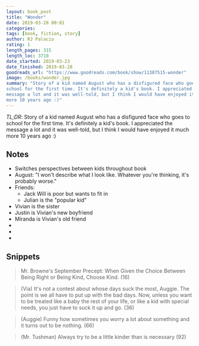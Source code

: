 ```yaml
---
layout: book_post
title: "Wonder"
date: 2019-03-28 00:01
categories:
tags: [book, fiction, story]
author: RJ Palacio
rating: 1
length_pages: 315
length_loc: 3710
date_started: 2019-03-23
date_finished: 2019-03-28
goodreads_url: "https://www.goodreads.com/book/show/11387515-wonder"
image: /books/wonder.jpg
summary: "Story of a kid named August who has a disfigured face who goes to
school for the first time. It's definitely a kid's book. I appreciated the
message a lot and it was well-told, but I think I would have enjoyed it much
more 10 years ago :)"
---
```


*TL;DR*: Story of a kid named August who has a disfigured face who goes to
school for the first time. It's definitely a kid's book. I appreciated the
message a lot and it was well-told, but I think I would have enjoyed it much
more 10 years ago :)

## Notes

* Switches perspectives between kids throughout book
* August: "I won't describe what I look like. Whatever you're thinking, it's
  probably worse."
* Friends:
  * Jack Will is poor but wants to fit in
  * Julian is the "popular kid"
* Vivian is the sister
* Justin is Vivian's new boyfriend
* Miranda is Vivian's old friend
* 
* 
* 

## Snippets

<blockquote>
  <p>
  Mr. Browne's September Precept: When Given the Choice Between Being Right or
  Being Kind, Choose Kind. (16)
  </p>
</blockquote>

<blockquote>
  <p>
  (Via) It's not a contest about whose days suck the most, Auggie. The point is
  we all have to put up with the bad days. Now, unless you want to be treated
  like a baby the rest of your life, or like a kid with special needs, you just
  have to suck it up and go. (36)
  </p>
</blockquote>

<blockquote>
  <p>
  (Auggie) Funny how sometimes you worry a lot about something and it turns out to be
  nothing. (66)
  </p>
</blockquote>

<blockquote>
  <p>
  (Mr. Tushman) Always try to be a little kinder than is necessary (92)
  </p>
</blockquote>
